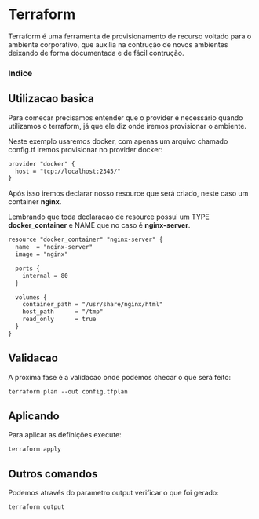 # Terraform

Terraform é uma ferramenta de provisionamento de recurso voltado para o ambiente corporativo, que auxilia na contrução de novos ambientes deixando de forma documentada e de fácil contrução.

### Indice

## Utilizacao basica

Para comecar precisamos entender que o provider é necessário quando utilizamos o terraform, já que ele diz onde iremos provisionar o ambiente.

Neste exemplo usaremos docker, com apenas um arquivo chamado config.tf iremos provisionar no provider docker:

```md
provider "docker" {
  host = "tcp://localhost:2345/"
}
```

Após isso iremos declarar nosso resource que será criado, neste caso um container **nginx**.

Lembrando que toda declaracao de resource possui um TYPE **docker_container** e NAME que no caso é **nginx-server**.

```md
resource "docker_container" "nginx-server" {
  name  = "nginx-server"
  image = "nginx"

  ports {
    internal = 80
  }

  volumes {
    container_path = "/usr/share/nginx/html"
    host_path      = "/tmp"
    read_only      = true
  }
}
```

## Validacao

A proxima fase é a validacao onde podemos checar o que será feito:

```md
terraform plan --out config.tfplan
```

## Aplicando 

Para aplicar as definições execute:

```md
terraform apply
```

## Outros comandos

Podemos através do parametro output verificar o que foi gerado:

```md
terraform output

```